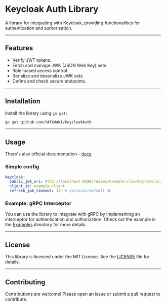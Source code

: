 # Keycloak Auth Library

A library for integrating with Keycloak, providing functionalities for authentication and authorization.

---

## Features

- Verify JWT tokens.
- Fetch and manage JWK (JSON Web Key) sets.
- Role-based access control.
- Serialize and deserialize JWK sets.
- Define and check secure endpoints.

---

## Installation

Install the library using `go get`:

```bash
go get github.com/YATAHAKI/KeycloakAuth
```

---

## Usage

There's also official documentation - [docs](https://pkg.go.dev/github.com/YATAHAKI/KeycloakAuth)

### Simple config
```yaml
keycloak:
  public_jwk_uri: http://localhost:8180/realms/example-client/protocol/openid-connect/certs
  client_id: example-client
  refresh_jwk_timeout: 12h # optional/default 3h
```






### Example: gRPC Interceptor

You can use the library to integrate with gRPC by implementing an interceptor for authentication and authorization. Check out the example in the [Examples](./examples) directory for more details.

---

## License

This library is licensed under the MIT License. See the [LICENSE](./LICENSE) file for details.

---

## Contributing

Contributions are welcome! Please open an issue or submit a pull request to contribute.

